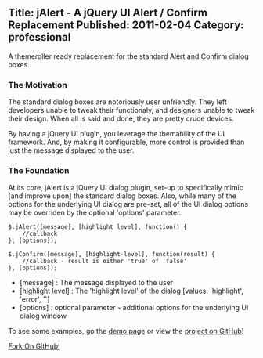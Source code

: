 ﻿Title: jAlert - A jQuery UI Alert / Confirm Replacement
Published: 2011-02-04
Category: professional
---
A themeroller ready replacement for the standard Alert and Confirm dialog boxes.

### The Motivation

The standard dialog boxes are notoriously user unfriendly.  They left developers unable to tweak their functionaly, and designers unable to tweak their design.  When all is said and done, they are pretty crude devices.

By having a jQuery UI plugin, you leverage the themability of the UI framework.  And, by making it configurable, more control is provided than just the message displayed to the user.

### The Foundation

At its core, jAlert is a jQuery UI dialog plugin, set-up to specifically mimic [and improve upon] the standard dialog boxes.  Also, while many of the options for the underlying UI dialog are pre-set, all of the UI dialog options may be overriden by the optional 'options' parameter.

```
$.jAlert([message], [highlight level], function() {
    //callback
}, [options]);

$.jConfirm([message], [highlight-level], function(result) {
    //callback - result is either 'true' of 'false'
}, [options]);
```

- [message] : The message displayed to the user
- [highlight level] : The 'highlight level' of the dialog [values: 'highlight', 'error', '']
- [options] : optional parameter - additional options for the underlying UI dialog window

To see some examples, go the [demo page](https://dochoffiday.github.io/jquery.ui.alert/) or view the [project on GitHub](https://github.com/dochoffiday/jquery.ui.alert)!

<a href="https://github.com/dochoffiday/jquery.ui.alert" class="highlight">Fork On GitHub!</a>